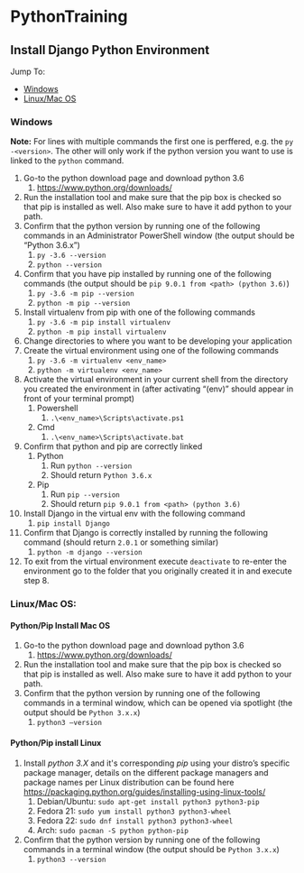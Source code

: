 # PythonTraining

## Install Django Python Environment

Jump To:
* [Windows](#windows)  
* [Linux/Mac OS](#linux)

### <a name="windows"></a>Windows

**Note:** For lines with multiple commands the first one is perffered, e.g. the `py -<version>`.  The other will only work if the python version you want to use is linked to the `python` command.

1. Go-to the python download page and download python 3.6
    1. https://www.python.org/downloads/
2. Run the installation tool and make sure that the pip box is checked so that pip is installed as well.  Also make sure to have it add python to your path.
3. Confirm that the python version by running one of the following commands in an Administrator PowerShell window (the output should be “Python 3.6.x”)
    1. `py -3.6 --version`
    2. `python --version`
4. Confirm that you have pip installed by running one of the following commands (the output should be `pip 9.0.1 from <path> (python 3.6)`)
    1. `py -3.6 -m pip --version`
    2. `python -m pip --version`
5. Install virtualenv from pip with one of the following commands
    1. `py -3.6 -m pip install virtualenv`
    2. `python -m pip install virtualenv`
6. Change directories to where you want to be developing your application
7. Create the virtual environment using one of the following commands
    1. `py -3.6 -m virtualenv <env_name>`
    2. `python -m virtualenv <env_name>`
8. Activate the virtual environment in your current shell from the directory you created the environment in (after activating “(env)” should appear in front of your terminal prompt)
    1. Powershell
        1. `.\<env_name>\Scripts\activate.ps1`
    2. Cmd
        1. `.\<env_name>\Scripts\activate.bat`
9. Confirm that python and pip are correctly linked
    1. Python
        1. Run `python --version`
        2. Should return `Python 3.6.x`
    2. Pip
        1. Run `pip --version`
        2. Should return `pip 9.0.1 from <path> (python 3.6)`
10. Install Django in the virtual env with the following command
    1. `pip install Django`
11. Confirm that Django is correctly installed by running the following command (should return `2.0.1` or something similar)
    1. `python -m django --version`
12. To exit from the virtual environment execute `deactivate` to re-enter the environment go to the folder that you originally created it in and execute step 8.

### <a name="linux"></a>Linux/Mac OS:

#### Python/Pip Install Mac OS

1. Go-to the python download page and download python 3.6
    1. https://www.python.org/downloads/
2. Run the installation tool and make sure that the pip box is checked so that pip is installed as well.  Also make sure to have it add python to your path.
3. Confirm that the python version by running one of the following commands in a terminal window, which can be opened via spotlight (the output should be `Python 3.x.x`)
    1. `python3 –version`

#### Python/Pip install Linux

1. Install *python 3.X* and it's corresponding *pip* using your distro’s specific package manager, details on the different package managers and package names per Linux distribution can be found here https://packaging.python.org/guides/installing-using-linux-tools/
    1. Debian/Ubuntu:  `sudo apt-get install python3 python3-pip`
    2. Fedora 21: `sudo yum install python3 python3-wheel`
    3. Fedora 22: `sudo dnf install python3 python3-wheel`
    4. Arch: `sudo pacman -S python python-pip`
2. Confirm that the python version by running one of the following commands in a terminal window (the output should be `Python 3.x.x`)
    1. `python3 --version`
